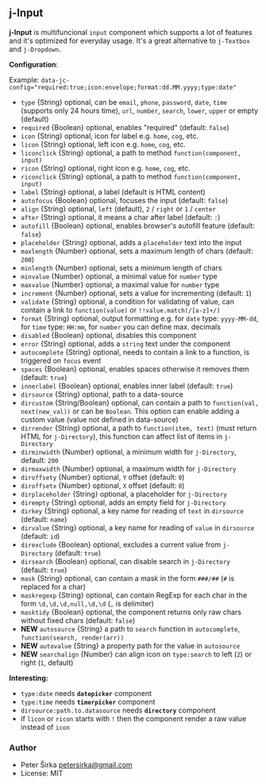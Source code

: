 ﻿## j-Input

__j-Input__ is multifuncional `input` component which supports a lot of features and it's optimized for everyday usage. It's a great alternative to `j-Textbox` and `j-Dropdown`.

__Configuration__:

Example: `data-jc-config="required:true;icon:envelope;format:dd.MM.yyyy;type:date"`

- `type` {String} optional, can be `email`, `phone`, `password`, `date`, `time` (supports only 24 hours time), `url`, `number`, `search`, `lower`, `upper` or empty (default)
- `required` {Boolean} optional, enables "required" (default: `false`)
- `icon` {String} optional, icon for label e.g. `home`, `cog`, etc.
- `licon` {String} optional, left icon e.g. `home`, `cog`, etc.
- `liconclick` {String} optional, a path to method `function(component, input)`
- `ricon` {String} optional, right icon e.g. `home`, `cog`, etc.
- `riconclick` {String} optional, a path to method `function(component, input)`
- `label` {String} optional, a label (default is HTML content)
- `autofocus` {Boolean} optional, focuses the input (default: `false`)
- `align` {String} optional, `left` (default), `2` / `right` or `1` / `center`
- `after` {String} optional, it means a char after label (default: `:`)
- `autofill` {Boolean} optional, enables browser's autofill feature (default: `false`)
- `placeholder` {String} optional, adds a `placeholder` text into the input
- `maxlength` {Number} optional, sets a maximum length of chars (default: `200`)
- `minlength` {Number} optional, sets a minimum length of chars
- `minvalue` {Number} optional, a minimal value for `number` type
- `maxvalue` {Number} optional, a maximal value for `number` type
- `increment` {Number} optional, sets a value for incrementing (default: `1`)
- `validate` {String} optional, a condition for validating of value, can contain a link to `function(value)` or `!!value.match(/[a-z]+/)`
- `format` {String} optional, output formatting e.g. for `date` type: `yyyy-MM-dd`, for `time` type: `HH:mm`, for `number` you can define max. decimals
- `disabled` {Boolean} optional, disables this component
- `error` {String} optional, adds a `string` text under the component
- `autocomplete` {String} optional, needs to contain a link to a function, is triggered on `focus` event
- `spaces` {Boolean} optional, enables spaces otherwise it removes them (default: `true`)
- `innerlabel` {Boolean} optional, enables inner label (default: `true`)
- `dirsource` {String} optional, path to a data-source
- `dircustom` {String/Boolean} optional, can contain a path to `function(val, next(new_val))` or can be `Boolean`. This option can enable adding a custom value (value not defined in data-source)
- `dirrender` {String} optional, a path to `function(item, text)` (must return HTML for `j-Directory`), this function can affect list of items in `j-Directory`
- `dirminwidth` {Number} optional, a minimum width for `j-Directory`, default: `200`
- `dirmaxwidth` {Number} optional, a maximum width for `j-Directory`
- `diroffsety` {Number} optional, `Y` offset (default: `0`)
- `diroffsetx` {Number} optional, `X` offset (default: `0`)
- `dirplaceholder` {String} optional, a placeholder for `j-Directory`
- `dirempty` {String} optional, adds an empty field for `j-Directory`
- `dirkey` {String} optional, a key name for reading of `text` in `dirsource` (default: `name`)
- `dirvalue` {String} optional, a key name for reading of `value` in `dirsource` (default: `id`)
- `direxclude` {Boolean} optional, excludes a current value from `j-Directory` (default: `true`)
- `dirsearch` {Boolean} optional, can disable search in `j-Directory` (default: `true`)
- `mask` {String} optional, can contain a mask in the form `###/##` (`#` is replaced for a char)
- `maskregexp` {String} optional, can contain RegExp for each char in the form `\d,\d,\d,null,\d,\d` (`,` is delimiter)
- `masktidy` {Boolean} optional, the component returns only raw chars without fixed chars (default: `false`)
- __NEW__ `autosource` {String} a path to `search` function in `autocomplete`, `function(search, render(arr))`
- __NEW__ `autovalue` {String} a property path for the value in `autosource`
- __NEW__ `searchalign` {Number} can align icon on `type:search` to left (`2`) or right (`1`, default)

__Interesting:__

- `type:date` needs __`datepicker`__ component
- `type:time` needs __`timerpicker`__ component
- `dirsource:path.to.datasource` needs __`directory`__ component
- if `licon` or `ricon` starts with `!` then the component render a raw value instead of `icon`

### Author

- Peter Širka <petersirka@gmail.com>
- License: MIT
